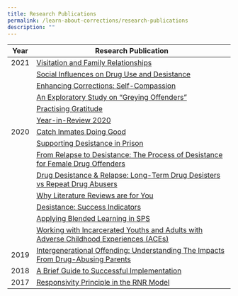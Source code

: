 ```yaml
---
title: Research Publications
permalink: /learn-about-corrections/research-publications
description: ""
---
```

| Year | Research Publication| 
| -------- | -------- | 
| 2021   | [Visitation and Family Relationships](/files/PCRD%20Research%20Materials/2021/Visitation%20and%20Family%20Relationships.pdf)| 
|  | [Social Influences on Drug Use and Desistance](/files/PCRD%20Research%20Materials/2021/Social%20Influences%20on%20Drug%20Use%20and%20Desistance.pdf) | 
|  | [Enhancing Corrections: Self-Compassion](/files/PCRD%20Research%20Materials/2021/Enhancing%20Corrections%20Self-Compassion.pdf) | 
|  | [An Exploratory Study on “Greying Offenders”](/files/PCRD%20Research%20Materials/2021/An%20Exploratory%20Study%20on%20Greying%20Offenders.pdf)| 
|  | [Practising Gratitude](/files/PCRD%20Research%20Materials/2021/Practising%20Gratitude.pdf)| 
|  |[Year-in-Review 2020](/files/PCRD%20Research%20Materials/2021/Year-in-Review%202020.pdf)| 
| 2020 | [Catch Inmates Doing Good](/files/PCRD%20Research%20Materials/2020/Catch%20Inmates%20Doing%20Good.pdf) | 
|  | [Supporting Desistance in Prison](/files/PCRD%20Research%20Materials/2020/Supporting%20Desistance%20in%20Prison.pdf)|
|  |[From Relapse to Desistance: The Process of Desistance for Female Drug Offenders](/files/PCRD%20Research%20Materials/2020/The%20Process%20of%20Desistance%20for%20Female%20Drug%20Offenders.pdf)|
|  | [Drug Desistance & Relapse: Long-Term Drug Desisters vs Repeat Drug Abusers](/files/PCRD%20Research%20Materials/2020/Drug%20Desistance%20&%20Relapse.pdf)|
|  | [Why Literature Reviews are for You](/files/PCRD%20Research%20Materials/2020/Why%20Literature%20Reviews%20are%20for%20You.pdf)|
|  | [Desistance: Success Indicators](/files/PCRD%20Research%20Materials/2020/Success%20Indicators%20of%20Desistance.pdf)|
|  | [Applying Blended Learning in SPS](/files/PCRD%20Research%20Materials/2020/Applying%20Blended%20Learning%20in%20SPS.pdf)|
|  | [Working with Incarcerated Youths and Adults with Adverse Childhood Experiences (ACEs)](/files/PCRD%20Research%20Materials/2020/Working%20with%20Incarcerated%20Youths%20and%20Adults%20with%20Adverse%20Childhood%20Experiences.pdf)|
| 2019  | [Intergenerational Offending: Understanding The Impacts From Drug-Abusing Parents](/files/PCRD%20Research%20Materials/2019/Intergenerational%20Offending.pdf)|
| 2018  | [A Brief Guide to Successful Implementation](/files/PCRD%20Research%20Materials/2018/A%20Brief%20Guide%20to%20Successful%20Implementation.pdf) |
| 2017 | [Responsivity Principle in the RNR Model](/files/PCRD%20Research%20Materials/2017/Responsivity%20Principle%20in%20the%20RNR%20Model.pdf) |
